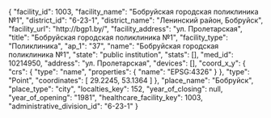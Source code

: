 {
    "facility_id": 1003,
    "facility_name": "Бобруйская городская поликлиника №1",
    "district_id": "6-23-1",
    "district_name": "Ленинский район, Бобруйск",
    "facility_url": "http:\/\/bgp1.by\/",
    "facility_address": "ул. Пролетарская",
    "title": "Бобруйская городская поликлиника №1",
    "facility_type": "Поликлиника",
    "ap_1": "37",
    "name": "Бобруйская городская поликлиника №1",
    "state": "public institution",
    "stats": [],
    "med_id": 10214950,
    "address": "ул. Пролетарская",
    "devices": [],
    "coord_x_y": {
        "crs": {
            "type": "name",
            "properties": {
                "name": "EPSG:4326"
            }
        },
        "type": "Point",
        "coordinates": [
            29.2245,
            53.1364
        ]
    },
    "place_name": "Бобруйск",
    "place_type": "city",
    "localties_key": 152,
    "year_of_closing": null,
    "year_of_opening": "1981",
    "healthcare_facility_key": 1003,
    "administrative_division_id": "6-23-1"
}